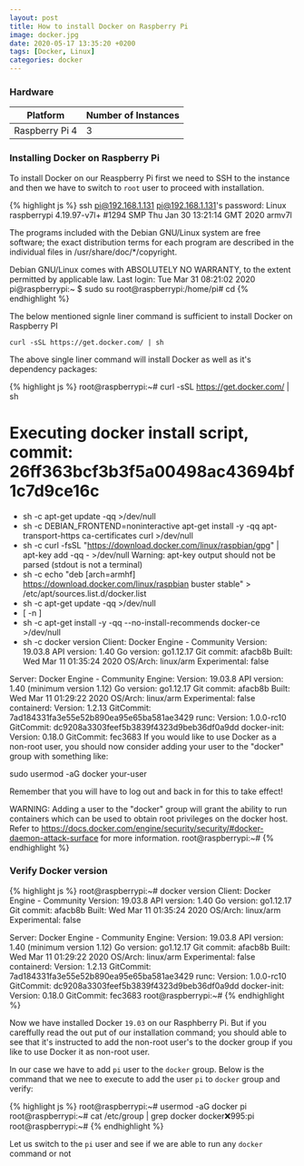 ```yaml
---
layout: post
title: How to install Docker on Raspberry Pi
image: docker.jpg
date: 2020-05-17 13:35:20 +0200
tags: [Docker, Linux]
categories: docker
---
```


### Hardware 

| Platform       | Number of Instances |
|----------------|---------------------|
| Raspberry Pi 4 | 3                   |

### Installing Docker on Raspberry Pi

To install Docker on our Reaspberry Pi first we need to SSH to the instance and then we have to switch to `root` user to proceed with installation. 

{% highlight js %}
ssh pi@192.168.1.131
pi@192.168.1.131's password:
Linux raspberrypi 4.19.97-v7l+ #1294 SMP Thu Jan 30 13:21:14 GMT 2020 armv7l

The programs included with the Debian GNU/Linux system are free software;
the exact distribution terms for each program are described in the
individual files in /usr/share/doc/*/copyright.

Debian GNU/Linux comes with ABSOLUTELY NO WARRANTY, to the extent
permitted by applicable law.
Last login: Tue Mar 31 08:21:02 2020
pi@raspberrypi:~ $ sudo su
root@raspberrypi:/home/pi# cd
{% endhighlight %}

The below mentioned signle liner command is sufficient to install Docker on Raspberry PI

`` curl -sSL https://get.docker.com/ | sh ``

The above single liner command will install Docker as well as it's dependency packages:

{% highlight js %}
root@raspberrypi:~# curl -sSL https://get.docker.com/ | sh
# Executing docker install script, commit: 26ff363bcf3b3f5a00498ac43694bf1c7d9ce16c
+ sh -c apt-get update -qq >/dev/null
+ sh -c DEBIAN_FRONTEND=noninteractive apt-get install -y -qq apt-transport-https ca-certificates curl >/dev/null
+ sh -c curl -fsSL "https://download.docker.com/linux/raspbian/gpg" | apt-key add -qq - >/dev/null
Warning: apt-key output should not be parsed (stdout is not a terminal)
+ sh -c echo "deb [arch=armhf] https://download.docker.com/linux/raspbian buster stable" > /etc/apt/sources.list.d/docker.list
+ sh -c apt-get update -qq >/dev/null
+ [ -n  ]
+ sh -c apt-get install -y -qq --no-install-recommends docker-ce >/dev/null
+ sh -c docker version
Client: Docker Engine - Community
 Version:           19.03.8
 API version:       1.40
 Go version:        go1.12.17
 Git commit:        afacb8b
 Built:             Wed Mar 11 01:35:24 2020
 OS/Arch:           linux/arm
 Experimental:      false

Server: Docker Engine - Community
 Engine:
  Version:          19.03.8
  API version:      1.40 (minimum version 1.12)
  Go version:       go1.12.17
  Git commit:       afacb8b
  Built:            Wed Mar 11 01:29:22 2020
  OS/Arch:          linux/arm
  Experimental:     false
 containerd:
  Version:          1.2.13
  GitCommit:        7ad184331fa3e55e52b890ea95e65ba581ae3429
 runc:
  Version:          1.0.0-rc10
  GitCommit:        dc9208a3303feef5b3839f4323d9beb36df0a9dd
 docker-init:
  Version:          0.18.0
  GitCommit:        fec3683
If you would like to use Docker as a non-root user, you should now consider
adding your user to the "docker" group with something like:

  sudo usermod -aG docker your-user

Remember that you will have to log out and back in for this to take effect!

WARNING: Adding a user to the "docker" group will grant the ability to run
         containers which can be used to obtain root privileges on the
         docker host.
         Refer to https://docs.docker.com/engine/security/security/#docker-daemon-attack-surface
         for more information.
root@raspberrypi:~#
{% endhighlight %}

### Verify Docker version

{% highlight js %}
root@raspberrypi:~# docker version
Client: Docker Engine - Community
 Version:           19.03.8
 API version:       1.40
 Go version:        go1.12.17
 Git commit:        afacb8b
 Built:             Wed Mar 11 01:35:24 2020
 OS/Arch:           linux/arm
 Experimental:      false

Server: Docker Engine - Community
 Engine:
  Version:          19.03.8
  API version:      1.40 (minimum version 1.12)
  Go version:       go1.12.17
  Git commit:       afacb8b
  Built:            Wed Mar 11 01:29:22 2020
  OS/Arch:          linux/arm
  Experimental:     false
 containerd:
  Version:          1.2.13
  GitCommit:        7ad184331fa3e55e52b890ea95e65ba581ae3429
 runc:
  Version:          1.0.0-rc10
  GitCommit:        dc9208a3303feef5b3839f4323d9beb36df0a9dd
 docker-init:
  Version:          0.18.0
  GitCommit:        fec3683
root@raspberrypi:~#
{% endhighlight %}

Now we have installed Docker `19.03` on our Rasphberry Pi. But if you careffully read the out put of our installation command; you should able to see that it's instructed to add the non-root user's to the docker group if you like to use Docker it as non-root user.

In our case we have to add `pi` user to the `docker` group. Below is the command that we nee to execute to add the user `pi` to `docker` group and verify:

{% highlight js %}
root@raspberrypi:~# usermod -aG docker pi
root@raspberrypi:~# cat /etc/group | grep docker
docker:x:995:pi
root@raspberrypi:~#
{% endhighlight %}

Let us switch to the `pi` user and see if we are able to run any `docker` command or not

